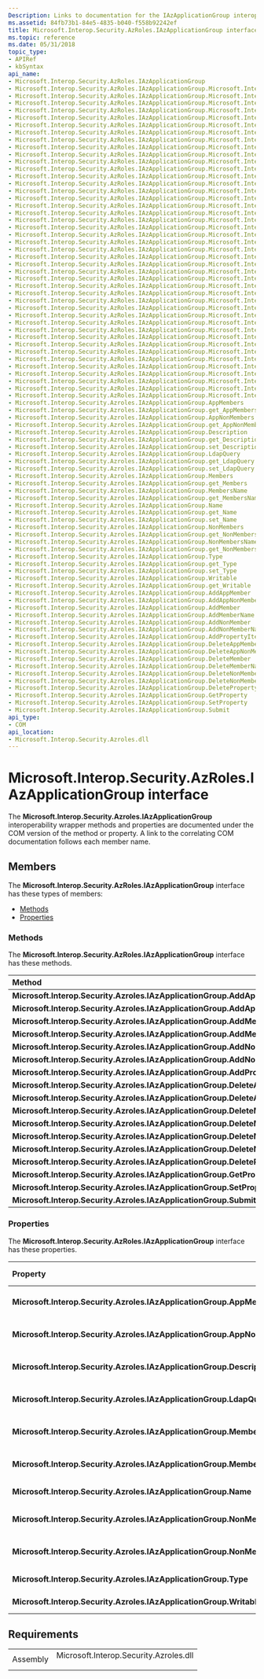 ```yaml
---
Description: Links to documentation for the IAzApplicationGroup interoperability wrapper methods and properties.
ms.assetid: 84fb73b1-84e5-4835-b040-f558b92242ef
title: Microsoft.Interop.Security.AzRoles.IAzApplicationGroup interface
ms.topic: reference
ms.date: 05/31/2018
topic_type: 
- APIRef
- kbSyntax
api_name: 
- Microsoft.Interop.Security.AzRoles.IAzApplicationGroup
- Microsoft.Interop.Security.AzRoles.IAzApplicationGroup.Microsoft.Interop.Security.Azroles.IAzApplicationGroup.AddAppMember
- Microsoft.Interop.Security.AzRoles.IAzApplicationGroup.Microsoft.Interop.Security.Azroles.IAzApplicationGroup.AddAppNonMember
- Microsoft.Interop.Security.AzRoles.IAzApplicationGroup.Microsoft.Interop.Security.Azroles.IAzApplicationGroup.AddMember
- Microsoft.Interop.Security.AzRoles.IAzApplicationGroup.Microsoft.Interop.Security.Azroles.IAzApplicationGroup.AddMemberName
- Microsoft.Interop.Security.AzRoles.IAzApplicationGroup.Microsoft.Interop.Security.Azroles.IAzApplicationGroup.AddNonMember
- Microsoft.Interop.Security.AzRoles.IAzApplicationGroup.Microsoft.Interop.Security.Azroles.IAzApplicationGroup.AddNonMemberName
- Microsoft.Interop.Security.AzRoles.IAzApplicationGroup.Microsoft.Interop.Security.Azroles.IAzApplicationGroup.AddPropertyItem
- Microsoft.Interop.Security.AzRoles.IAzApplicationGroup.Microsoft.Interop.Security.Azroles.IAzApplicationGroup.DeleteAppMember
- Microsoft.Interop.Security.AzRoles.IAzApplicationGroup.Microsoft.Interop.Security.Azroles.IAzApplicationGroup.DeleteAppNonMember
- Microsoft.Interop.Security.AzRoles.IAzApplicationGroup.Microsoft.Interop.Security.Azroles.IAzApplicationGroup.DeleteMember
- Microsoft.Interop.Security.AzRoles.IAzApplicationGroup.Microsoft.Interop.Security.Azroles.IAzApplicationGroup.DeleteMemberName
- Microsoft.Interop.Security.AzRoles.IAzApplicationGroup.Microsoft.Interop.Security.Azroles.IAzApplicationGroup.DeleteNonMember
- Microsoft.Interop.Security.AzRoles.IAzApplicationGroup.Microsoft.Interop.Security.Azroles.IAzApplicationGroup.DeleteNonMemberName
- Microsoft.Interop.Security.AzRoles.IAzApplicationGroup.Microsoft.Interop.Security.Azroles.IAzApplicationGroup.DeletePropertyItem
- Microsoft.Interop.Security.AzRoles.IAzApplicationGroup.Microsoft.Interop.Security.Azroles.IAzApplicationGroup.GetProperty
- Microsoft.Interop.Security.AzRoles.IAzApplicationGroup.Microsoft.Interop.Security.Azroles.IAzApplicationGroup.SetProperty
- Microsoft.Interop.Security.AzRoles.IAzApplicationGroup.Microsoft.Interop.Security.Azroles.IAzApplicationGroup.Submit
- Microsoft.Interop.Security.AzRoles.IAzApplicationGroup.Microsoft.Interop.Security.Azroles.IAzApplicationGroup.AppMembers
- Microsoft.Interop.Security.AzRoles.IAzApplicationGroup.Microsoft.Interop.Security.Azroles.IAzApplicationGroup.get_AppMembers
- Microsoft.Interop.Security.AzRoles.IAzApplicationGroup.Microsoft.Interop.Security.Azroles.IAzApplicationGroup.AppNonMembers
- Microsoft.Interop.Security.AzRoles.IAzApplicationGroup.Microsoft.Interop.Security.Azroles.IAzApplicationGroup.get_AppNonMembers
- Microsoft.Interop.Security.AzRoles.IAzApplicationGroup.Microsoft.Interop.Security.Azroles.IAzApplicationGroup.Description
- Microsoft.Interop.Security.AzRoles.IAzApplicationGroup.Microsoft.Interop.Security.Azroles.IAzApplicationGroup.get_Description
- Microsoft.Interop.Security.AzRoles.IAzApplicationGroup.Microsoft.Interop.Security.Azroles.IAzApplicationGroup.set_Description
- Microsoft.Interop.Security.AzRoles.IAzApplicationGroup.Microsoft.Interop.Security.Azroles.IAzApplicationGroup.LdapQuery
- Microsoft.Interop.Security.AzRoles.IAzApplicationGroup.Microsoft.Interop.Security.Azroles.IAzApplicationGroup.get_LdapQuery
- Microsoft.Interop.Security.AzRoles.IAzApplicationGroup.Microsoft.Interop.Security.Azroles.IAzApplicationGroup.set_LdapQuery
- Microsoft.Interop.Security.AzRoles.IAzApplicationGroup.Microsoft.Interop.Security.Azroles.IAzApplicationGroup.Members
- Microsoft.Interop.Security.AzRoles.IAzApplicationGroup.Microsoft.Interop.Security.Azroles.IAzApplicationGroup.get_Members
- Microsoft.Interop.Security.AzRoles.IAzApplicationGroup.Microsoft.Interop.Security.Azroles.IAzApplicationGroup.MembersName
- Microsoft.Interop.Security.AzRoles.IAzApplicationGroup.Microsoft.Interop.Security.Azroles.IAzApplicationGroup.get_MembersName
- Microsoft.Interop.Security.AzRoles.IAzApplicationGroup.Microsoft.Interop.Security.Azroles.IAzApplicationGroup.Name
- Microsoft.Interop.Security.AzRoles.IAzApplicationGroup.Microsoft.Interop.Security.Azroles.IAzApplicationGroup.get_Name
- Microsoft.Interop.Security.AzRoles.IAzApplicationGroup.Microsoft.Interop.Security.Azroles.IAzApplicationGroup.set_Name
- Microsoft.Interop.Security.AzRoles.IAzApplicationGroup.Microsoft.Interop.Security.Azroles.IAzApplicationGroup.NonMembers
- Microsoft.Interop.Security.AzRoles.IAzApplicationGroup.Microsoft.Interop.Security.Azroles.IAzApplicationGroup.get_NonMembers
- Microsoft.Interop.Security.AzRoles.IAzApplicationGroup.Microsoft.Interop.Security.Azroles.IAzApplicationGroup.NonMembersName
- Microsoft.Interop.Security.AzRoles.IAzApplicationGroup.Microsoft.Interop.Security.Azroles.IAzApplicationGroup.get_NonMembersName
- Microsoft.Interop.Security.AzRoles.IAzApplicationGroup.Microsoft.Interop.Security.Azroles.IAzApplicationGroup.Type
- Microsoft.Interop.Security.AzRoles.IAzApplicationGroup.Microsoft.Interop.Security.Azroles.IAzApplicationGroup.get_Type
- Microsoft.Interop.Security.AzRoles.IAzApplicationGroup.Microsoft.Interop.Security.Azroles.IAzApplicationGroup.set_Type
- Microsoft.Interop.Security.AzRoles.IAzApplicationGroup.Microsoft.Interop.Security.Azroles.IAzApplicationGroup.Writable
- Microsoft.Interop.Security.AzRoles.IAzApplicationGroup.Microsoft.Interop.Security.Azroles.IAzApplicationGroup.get_Writable
- Microsoft.Interop.Security.Azroles.IAzApplicationGroup.AppMembers
- Microsoft.Interop.Security.Azroles.IAzApplicationGroup.get_AppMembers
- Microsoft.Interop.Security.Azroles.IAzApplicationGroup.AppNonMembers
- Microsoft.Interop.Security.Azroles.IAzApplicationGroup.get_AppNonMembers
- Microsoft.Interop.Security.Azroles.IAzApplicationGroup.Description
- Microsoft.Interop.Security.Azroles.IAzApplicationGroup.get_Description
- Microsoft.Interop.Security.Azroles.IAzApplicationGroup.set_Description
- Microsoft.Interop.Security.Azroles.IAzApplicationGroup.LdapQuery
- Microsoft.Interop.Security.Azroles.IAzApplicationGroup.get_LdapQuery
- Microsoft.Interop.Security.Azroles.IAzApplicationGroup.set_LdapQuery
- Microsoft.Interop.Security.Azroles.IAzApplicationGroup.Members
- Microsoft.Interop.Security.Azroles.IAzApplicationGroup.get_Members
- Microsoft.Interop.Security.Azroles.IAzApplicationGroup.MembersName
- Microsoft.Interop.Security.Azroles.IAzApplicationGroup.get_MembersName
- Microsoft.Interop.Security.Azroles.IAzApplicationGroup.Name
- Microsoft.Interop.Security.Azroles.IAzApplicationGroup.get_Name
- Microsoft.Interop.Security.Azroles.IAzApplicationGroup.set_Name
- Microsoft.Interop.Security.Azroles.IAzApplicationGroup.NonMembers
- Microsoft.Interop.Security.Azroles.IAzApplicationGroup.get_NonMembers
- Microsoft.Interop.Security.Azroles.IAzApplicationGroup.NonMembersName
- Microsoft.Interop.Security.Azroles.IAzApplicationGroup.get_NonMembersName
- Microsoft.Interop.Security.Azroles.IAzApplicationGroup.Type
- Microsoft.Interop.Security.Azroles.IAzApplicationGroup.get_Type
- Microsoft.Interop.Security.Azroles.IAzApplicationGroup.set_Type
- Microsoft.Interop.Security.Azroles.IAzApplicationGroup.Writable
- Microsoft.Interop.Security.Azroles.IAzApplicationGroup.get_Writable
- Microsoft.Interop.Security.Azroles.IAzApplicationGroup.AddAppMember
- Microsoft.Interop.Security.Azroles.IAzApplicationGroup.AddAppNonMember
- Microsoft.Interop.Security.Azroles.IAzApplicationGroup.AddMember
- Microsoft.Interop.Security.Azroles.IAzApplicationGroup.AddMemberName
- Microsoft.Interop.Security.Azroles.IAzApplicationGroup.AddNonMember
- Microsoft.Interop.Security.Azroles.IAzApplicationGroup.AddNonMemberName
- Microsoft.Interop.Security.Azroles.IAzApplicationGroup.AddPropertyItem
- Microsoft.Interop.Security.Azroles.IAzApplicationGroup.DeleteAppMember
- Microsoft.Interop.Security.Azroles.IAzApplicationGroup.DeleteAppNonMember
- Microsoft.Interop.Security.Azroles.IAzApplicationGroup.DeleteMember
- Microsoft.Interop.Security.Azroles.IAzApplicationGroup.DeleteMemberName
- Microsoft.Interop.Security.Azroles.IAzApplicationGroup.DeleteNonMember
- Microsoft.Interop.Security.Azroles.IAzApplicationGroup.DeleteNonMemberName
- Microsoft.Interop.Security.Azroles.IAzApplicationGroup.DeletePropertyItem
- Microsoft.Interop.Security.Azroles.IAzApplicationGroup.GetProperty
- Microsoft.Interop.Security.Azroles.IAzApplicationGroup.SetProperty
- Microsoft.Interop.Security.Azroles.IAzApplicationGroup.Submit
api_type: 
- COM
api_location: 
- Microsoft.Interop.Security.Azroles.dll
---
```


# Microsoft.Interop.Security.AzRoles.IAzApplicationGroup interface

The **Microsoft.Interop.Security.Azroles.IAzApplicationGroup** interoperability wrapper methods and properties are documented under the COM version of the method or property. A link to the correlating COM documentation follows each member name.

## Members

The **Microsoft.Interop.Security.AzRoles.IAzApplicationGroup** interface has these types of members:

-   [Methods](#methods)
-   [Properties](#properties)

### Methods

The **Microsoft.Interop.Security.AzRoles.IAzApplicationGroup** interface has these methods.



| Method                                                                         | Description                                                                                            |
|:-------------------------------------------------------------------------------|:-------------------------------------------------------------------------------------------------------|
| **Microsoft.Interop.Security.Azroles.IAzApplicationGroup.AddAppMember**        | [**IAzApplicationGroup::AddAppMember**](/windows/desktop/api/Azroles/nf-azroles-iazapplicationgroup-addappmember)<br/>               |
| **Microsoft.Interop.Security.Azroles.IAzApplicationGroup.AddAppNonMember**     | [**IAzApplicationGroup::AddAppNonMember**](/windows/desktop/api/Azroles/nf-azroles-iazapplicationgroup-addappnonmember)<br/>         |
| **Microsoft.Interop.Security.Azroles.IAzApplicationGroup.AddMember**           | [**IAzApplicationGroup::AddMember**](/windows/desktop/api/Azroles/nf-azroles-iazapplicationgroup-addmember)<br/>                     |
| **Microsoft.Interop.Security.Azroles.IAzApplicationGroup.AddMemberName**       | [**IAzApplicationGroup::AddMemberName**](/windows/desktop/api/Azroles/nf-azroles-iazapplicationgroup-addmembername)<br/>             |
| **Microsoft.Interop.Security.Azroles.IAzApplicationGroup.AddNonMember**        | [**IAzApplicationGroup::AddNonMember**](/windows/desktop/api/Azroles/nf-azroles-iazapplicationgroup-addnonmember)<br/>               |
| **Microsoft.Interop.Security.Azroles.IAzApplicationGroup.AddNonMemberName**    | [**IAzApplicationGroup::AddNonMemberName**](/windows/desktop/api/Azroles/nf-azroles-iazapplicationgroup-addnonmembername)<br/>       |
| **Microsoft.Interop.Security.Azroles.IAzApplicationGroup.AddPropertyItem**     | [**IAzApplicationGroup::AddPropertyItem**](/windows/desktop/api/Azroles/nf-azroles-iazapplicationgroup-addpropertyitem)<br/>         |
| **Microsoft.Interop.Security.Azroles.IAzApplicationGroup.DeleteAppMember**     | [**IAzApplicationGroup::DeleteAppMember**](/windows/desktop/api/Azroles/nf-azroles-iazapplicationgroup-deleteappmember)<br/>         |
| **Microsoft.Interop.Security.Azroles.IAzApplicationGroup.DeleteAppNonMember**  | [**IAzApplicationGroup::DeleteAppNonMember**](/windows/desktop/api/Azroles/nf-azroles-iazapplicationgroup-deleteappnonmember)<br/>   |
| **Microsoft.Interop.Security.Azroles.IAzApplicationGroup.DeleteMember**        | [**IAzApplicationGroup::DeleteMember**](/windows/desktop/api/Azroles/nf-azroles-iazapplicationgroup-deletemember)<br/>               |
| **Microsoft.Interop.Security.Azroles.IAzApplicationGroup.DeleteMemberName**    | [**IAzApplicationGroup::DeleteMemberName**](/windows/desktop/api/Azroles/nf-azroles-iazapplicationgroup-deletemembername)<br/>       |
| **Microsoft.Interop.Security.Azroles.IAzApplicationGroup.DeleteNonMember**     | [**IAzApplicationGroup::DeleteNonMember**](/windows/desktop/api/Azroles/nf-azroles-iazapplicationgroup-deletenonmember)<br/>         |
| **Microsoft.Interop.Security.Azroles.IAzApplicationGroup.DeleteNonMemberName** | [**IAzApplicationGroup::DeleteNonMemberName**](/windows/desktop/api/Azroles/nf-azroles-iazapplicationgroup-deletenonmembername)<br/> |
| **Microsoft.Interop.Security.Azroles.IAzApplicationGroup.DeletePropertyItem**  | [**IAzApplicationGroup::DeletePropertyItem**](/windows/desktop/api/Azroles/nf-azroles-iazapplicationgroup-deletepropertyitem)<br/>   |
| **Microsoft.Interop.Security.Azroles.IAzApplicationGroup.GetProperty**         | [**IAzApplicationGroup::GetProperty**](/windows/desktop/api/Azroles/nf-azroles-iazapplicationgroup-getproperty)<br/>                 |
| **Microsoft.Interop.Security.Azroles.IAzApplicationGroup.SetProperty**         | [**IAzApplicationGroup::SetProperty**](/windows/desktop/api/Azroles/nf-azroles-iazapplicationgroup-setproperty)<br/>                 |
| **Microsoft.Interop.Security.Azroles.IAzApplicationGroup.Submit**              | [**IAzApplicationGroup::Submit**](/windows/desktop/api/Azroles/nf-azroles-iazapplicationgroup-submit)<br/>                           |



 

### Properties

The **Microsoft.Interop.Security.AzRoles.IAzApplicationGroup** interface has these properties.



| Property                                                                             | Access type           | Description                                                                                             |
|:-------------------------------------------------------------------------------------|:----------------------|:--------------------------------------------------------------------------------------------------------|
| **Microsoft.Interop.Security.Azroles.IAzApplicationGroup.AppMembers**<br/>     | Read-only<br/>  | [**AppMembers Property of IAzApplicationGroup**](/windows/desktop/api/Azroles/nf-azroles-iazapplicationgroup-get_appmembers)<br/>         |
| **Microsoft.Interop.Security.Azroles.IAzApplicationGroup.AppNonMembers**<br/>  | Read-only<br/>  | [**AppNonMembers Property of IAzApplicationGroup**](/windows/desktop/api/Azroles/nf-azroles-iazapplicationgroup-get_appnonmembers)<br/>   |
| **Microsoft.Interop.Security.Azroles.IAzApplicationGroup.Description**<br/>    | Read/write<br/> | [**Description Property of IAzApplicationGroup**](/windows/desktop/api/Azroles/nf-azroles-iazapplicationgroup-get_description)<br/>       |
| **Microsoft.Interop.Security.Azroles.IAzApplicationGroup.LdapQuery**<br/>      | Read/write<br/> | [**LdapQuery Property of IAzApplicationGroup**](/windows/desktop/api/Azroles/nf-azroles-iazapplicationgroup-get_ldapquery)<br/>           |
| **Microsoft.Interop.Security.Azroles.IAzApplicationGroup.Members**<br/>        | Read-only<br/>  | [**Members Property of IAzApplicationGroup**](/windows/desktop/api/Azroles/nf-azroles-iazapplicationgroup-get_members)<br/>               |
| **Microsoft.Interop.Security.Azroles.IAzApplicationGroup.MembersName**<br/>    | Read-only<br/>  | [**MembersName Property of IAzApplicationGroup**](/windows/desktop/api/Azroles/nf-azroles-iazapplicationgroup-get_membersname)<br/>       |
| **Microsoft.Interop.Security.Azroles.IAzApplicationGroup.Name**<br/>           | Read/write<br/> | [**Name Property of IAzApplicationGroup**](/windows/desktop/api/Azroles/nf-azroles-iazapplicationgroup-get_name)<br/>                     |
| **Microsoft.Interop.Security.Azroles.IAzApplicationGroup.NonMembers**<br/>     | Read-only<br/>  | [**NonMembers Property of IAzApplicationGroup**](/windows/desktop/api/Azroles/nf-azroles-iazapplicationgroup-get_nonmembers)<br/>         |
| **Microsoft.Interop.Security.Azroles.IAzApplicationGroup.NonMembersName**<br/> | Read-only<br/>  | [**NonMembersName Property of IAzApplicationGroup**](/windows/desktop/api/Azroles/nf-azroles-iazapplicationgroup-get_nonmembersname)<br/> |
| **Microsoft.Interop.Security.Azroles.IAzApplicationGroup.Type**<br/>           | Read/write<br/> | [**Type Property of IAzApplicationGroup**](/windows/desktop/api/Azroles/nf-azroles-iazapplicationgroup-get_type)<br/>                     |
| **Microsoft.Interop.Security.Azroles.IAzApplicationGroup.Writable**<br/>       | Read-only<br/>  | [**Writable Property of IAzApplicationGroup**](/windows/desktop/api/Azroles/nf-azroles-iazapplicationgroup-get_writable)<br/>             |



 

## Requirements



|                     |                                                                                                                   |
|---------------------|-------------------------------------------------------------------------------------------------------------------|
| Assembly<br/> | <dl> <dt>Microsoft.Interop.Security.Azroles.dll</dt> </dl> |



 

 





